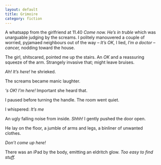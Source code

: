 ```yaml
---
layout: default
title: Grimoire
category: fiction
---
```


A whatsapp from the girlfriend at 11.40 _Come now. He’s in truble_ which was unarguable judging by the screams. I politely manouvered a couple of worried, pyjamaed neighbours out of the way – _It’s OK,_ I lied, _I’m a doctor &#8211; cancer,_ nodding toward the house.

The girl, shitscared, pointed me up the stairs. An _OK_ and a reassuring squeeze of the arm. Strangely invasive that; might leave bruises.

_Ah! It’s here!_ he shrieked.

The screams became manic laughter.

_‘s OK! I’m here!_ Important she heard that.

I paused before turning the handle. The room went quiet.

I whispered: _It’s me_

An ugly falling noise from inside. _Shhh!_ I gently pushed the door open.

He lay on the floor, a jumble of arms and legs, a binliner of unwanted clothes.

_Don’t come up here!_

There was an iPad by the body, emitting an eldritch glow. _Too easy to find stuff._
